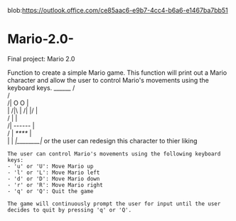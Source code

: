blob:https://outlook.office.com/ce85aac6-e9b7-4cc4-b6a6-e1467ba7bb51

# Mario-2.0-
Final project: Mario 2.0 

Function to create a simple Mario game.
This function will print out a Mario character and allow the user to control Mario's movements
using the keyboard keys. 
        ______
       /      \
      /        \
     /|  O  O  |\
      |   /|\  |
     /|   \|/  |\
    / |        | \
     /| ------ |\
    / | _****_ | \
      |        |
     _|________|_ 
 or the user can redesign this character to thier liking 
 
    The user can control Mario's movements using the following keyboard keys:
    - 'u' or 'U': Move Mario up
    - 'l' or 'L': Move Mario left
    - 'd' or 'D': Move Mario down
    - 'r' or 'R': Move Mario right
    - 'q' or 'Q': Quit the game
 
    The game will continuously prompt the user for input until the user decides to quit by pressing 'q' or 'Q'.
